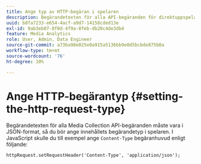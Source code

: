 ```yaml
---
title: Ange typ av HTTP-begäran i spelaren
description: Begärandetexten för alla API-begäranden för direktuppspelad mediainsamling måste vara i JSON-format. Lär dig hur du ställer in innehållets begärandetyp i spelaren.
uuid: b8fa7233-e654-4acf-a9d7-14158cded13e
exl-id: 9ab3eb07-8f0d-4f9a-8feb-db20c4de3db4
feature: Media Analytics
role: User, Admin, Data Engineer
source-git-commit: a73ba98e025e0a915a5136bb9e0d5bcbde875b0a
workflow-type: tm+mt
source-wordcount: '76'
ht-degree: 10%

---
```


# Ange HTTP-begärantyp {#setting-the-http-request-type}

Begärandetexten för alla Media Collection API-begäranden måste vara i JSON-format, så du bör ange innehållets begärandetyp i spelaren. I JavaScript skulle du till exempel ange `Content-Type` begäranhuvud enligt följande:

```
httpRequest.setRequestHeader('Content-Type', 'application/json'); 
```
